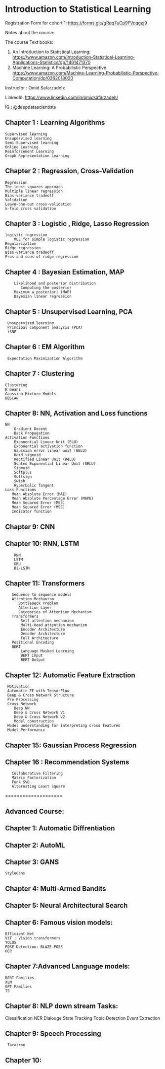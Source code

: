 # Introduction to Statistical Learning 

Registration Form for cohort 1: https://forms.gle/gRqq7uCp9FVcqgej9

Notes about the course:

The course Text books:
1. An Introduction to Statistical Learning:
https://www.amazon.com/Introduction-Statistical-Learning-Applications-Statistics/dp/1461471370
2. Machine Learning: A Probabilistic Perspective
 https://www.amazon.com/Machine-Learning-Probabilistic-Perspective-Computation/dp/0262018020


Instructor : Omid Safarzadeh:

LinkedIn: https://www.linkedin.com/in/omidsafarzadeh/

IG : @deepdatascientists

## Chapter 1 : Learning Algorithms
    Supervised learning
    Unsupervised learning
    Semi-Supervised learning
    Online Learning
    Reinforcement Learning
    Graph Representation Learning
    
    
## Chapter 2 : Regression, Cross-Validation
    Regression
    The least squares approach
    Multiple linear regression
    Bias-variance tradeoff
    Validation
    Leave-one-out cross-validation
    k-fold cross validation

## Chapter 3 : Logistic , Ridge, Lasso Regression
    logistic regression
        MLE for simple logistic regression 
    Regularization
    Ridge regression
    Bias-variance tradeoff
    Pros and cons of ridge regression
    
 ## Chapter 4  : Bayesian Estimation, MAP
        Likelihood and posterior distribution
           Computing the posterior
        Maximum a posteriori (MAP)
        Bayesian linear regression
 
## Chapter 5 : Unsupervised Learning, PCA
     Unsupervised learning 
     Principal component analysis (PCA)
     tSNE
  
      
## Chapter 6 : EM Algorithm
     Expectation Maximization Algorithm

## Chapter 7 : Clustering
    Clustering
    K means
    Gaussian Mixture Models
    DBSCAN


 ## Chapter 8: NN, Activation and Loss functions 
    NN    
        Gradient Decent
        Back Propagation
    Activation Functions
        Exponential Linear Unit (ELU)
        Exponential activation function
        Gaussian error linear unit (GELU)
        Hard sigmoid
        Rectified Linear Unit (ReLU)
        Scaled Exponential Linear Unit (SELU)
        Sigmoid
        Softplus
        Softsign
        Swish
        Hyperbolic Tangent
    Loss Functions
       Mean Absolute Error (MAE)
       Mean Absolute Percentage Error (MAPE)
       Mean Squared Error (MSE)
       Mean Squared Error (MSE)
       Indicator function
   
  ## Chapter 9: CNN
  
  ## Chapter 10: RNN, LSTM
        RNN
        LSTM
        GRU
        Bi-LSTM
   
## Chapter 11: Transformers        
       Sequence to sequence models
       Attention Mechanism
          Bottleneck Problem
          Attention Layer
          Categories of Attention Mechanism
       Transformers
           Self attention mechanism
           Multi-Head attention mechanism
           Encoder Architecture
           Decoder Architecture
           Full Architecture
       Positional Encoding
       BERT
           Language Masked Learning
           BERT Input
           BERT Output
      
## Chapter 12: Automatic Feature Extraction 
     Motivation
     Automatic FE with TensorFlow
     Deep & Cross Network Structure
     Pre Processing
     Cross Network
        Deep NN
        Deep & Cross Network V1
        Deep & Cross Network V2
        Model construction
     Model understanding for interpreting cross features
     Model Performance
     
## Chapter 15: Gaussian Process Regression
 
## Chapter 16 :  Recommendation Systems
       Collaborative Filtering
       Matrix Factorization
       Funk SVD
       Alternating Least Square





====================
## Advanced Course:

## Chapter 1: Automatic Diffrentiation

## Chapter 2: AutoML
## Chapter 3: GANS
    StyleGans
## Chapter 4: Multi-Armed Bandits
## Chapter 5: Neural Architectural Search
## Chapter 6: Famous vision models:
    Efficient Net
    ViT : Vision transformers
    YOLO5
    POSE Detection: BLAZE POSE
    OCR
## Chapter 7:Advanced Language models:
    BERT Families
    XLM
    GPT Families
    T5
## Chapter 8: NLP down stream Tasks:
   Classification
   NER
   Dialouge State Tracking
   Topic Detection
   Event Extraction
 ## Chapter 9: Speech Processing
     Tacatron
     
 ## Chapter 10: 
 
